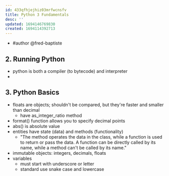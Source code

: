 ```yaml
---
id: 433qfhjejhiz03mrfwcnsfv
title: Python 3 Fundamentals
desc: ''
updated: 1694146769830
created: 1694114392713
---
```


- #author @fred-baptiste

## 2. Running Python

- python is both a compiler (to bytecode) and interpreter 
- 

## 3. Python Basics

- floats are objects; shouldn't be compared, but they're faster and smaller than decimal
  - have as_integer_ratio method
- format() function allows you to specify decimal points
- abs() is absolute value
- entities have state (data) and methods (functionality)
  - "The method operates the data in the class, while a function is used to return or pass the data. A function can be directly called by its name, while a method can't be called by its name."
- immutable objects: integers, decimals, floats
- variables 
  - must start with underscore or letter
  - standard use snake case and lowercase